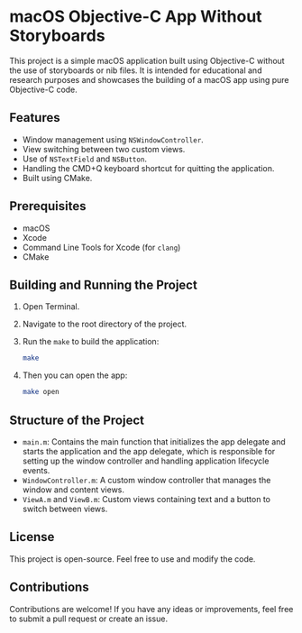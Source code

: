 # macOS Objective-C App Without Storyboards

This project is a simple macOS application built using Objective-C without the use of storyboards or nib files.
It is intended for educational and research purposes and showcases the building of a macOS app using pure Objective-C code.

## Features

- Window management using `NSWindowController`.
- View switching between two custom views.
- Use of `NSTextField` and `NSButton`.
- Handling the CMD+Q keyboard shortcut for quitting the application.
- Built using CMake.

## Prerequisites

- macOS
- Xcode
- Command Line Tools for Xcode (for `clang`)
- CMake

## Building and Running the Project

1. Open Terminal.
2. Navigate to the root directory of the project.
3. Run the `make` to build the application:

    ```sh
    make
    ```

4. Then you can open the app:

    ```sh
    make open
    ```

## Structure of the Project

- `main.m`: Contains the main function that initializes the app delegate and starts the application and 
  the app delegate, which is responsible for setting up the window controller and handling application lifecycle events.
- `WindowController.m`: A custom window controller that manages the window and content views.
- `ViewA.m` and `ViewB.m`: Custom views containing text and a button to switch between views.

## License

This project is open-source. Feel free to use and modify the code.

## Contributions

Contributions are welcome! If you have any ideas or improvements, feel free to submit a pull request or create an issue.


